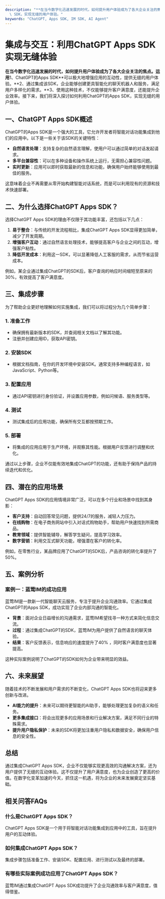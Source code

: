 ```yaml
---
description: "**在当今数字化迅速发展的时代，如何提升用户体验成为了各大企业关注的焦点。运用**1、ChatGPT的Apps SDK**可以极大地增强应用的互动性，提供无缝的用户体验。**2、通过集成该SDK，企业能够创建更具智能化的聊天机器人和服务，满足用户多样化的需求。**3、使用这种技术，不仅能够提升客户满意度，还能提升企业效率。接下来，我们将深入探讨如何利用ChatGPT的Apps\
  \ SDK，实现无缝的用户体验。"
keywords: "ChatGPT, Apps SDK, IM SDK, AI Agent"
---
```

# 集成与交互：利用ChatGPT Apps SDK实现无缝体验  

**在当今数字化迅速发展的时代，如何提升用户体验成为了各大企业关注的焦点。运用**1、ChatGPT的Apps SDK**可以极大地增强应用的互动性，提供无缝的用户体验。**2、通过集成该SDK，企业能够创建更具智能化的聊天机器人和服务，满足用户多样化的需求。**3、使用这种技术，不仅能够提升客户满意度，还能提升企业效率。接下来，我们将深入探讨如何利用ChatGPT的Apps SDK，实现无缝的用户体验。

## **一、ChatGPT Apps SDK概述**

ChatGPT的Apps SDK是一个强大的工具，它允许开发者将智能对话功能集成到他们的应用中。以下是一些关于该SDK的关键特性：

- **自然语言处理**：支持复杂的自然语言理解，使用户可以通过简单的对话发起请求。
- **多平台兼容性**：可以在多种设备和操作系统上运行，无需担心兼容性问题。
- **实时更新**：应用可以即时获取最新的信息和功能，确保用户始终能够使用到最佳的服务。

这意味着企业不再需要从零开始构建智能对话系统，而是可以利用现有的资源和技术快速部署。

## **二、为什么选择ChatGPT Apps SDK？**

选择ChatGPT Apps SDK的理由不仅限于其功能丰富，还包括以下几点：

1. **易于整合**：与传统的开发流程相比，集成ChatGPT Apps SDK显得更加简单，减少了开发周期。
2. **增强客户互动**：通过自然语言处理技术，能够提高客户与企业之间的互动，增强客户粘性。
3. **降低开发成本**：利用这一SDK，可以显著降低人工客服的需求，从而节省运营成本。

例如，某企业通过集成ChatGPT的SDK后，客户查询的响应时间缩短至原来的30%，有效提高了客户满意度。

## **三、集成步骤**

为了帮助企业更好地理解如何实施集成，我们可以将过程分为几个简单步骤：

### **1. 准备工作**

- 确保拥有最新版本的SDK，并查阅相关文档以了解其功能。
- 注册并创建应用ID，获取API密钥。

### **2. 安装SDK**

- 根据文档指南，在你的开发环境中安装SDK。通常支持多种编程语言，如JavaScript、Python等。

### **3. 配置应用**

- 通过API密钥进行身份验证，并设置应用参数，例如问候语、服务类型等。

### **4. 测试**

- 测试集成后的应用功能，确保所有交互都按预期工作。

### **5. 部署**

- 将集成的应用应用于生产环境，并观察其性能。根据用户反馈进行调整和优化。

通过以上步骤，企业不仅能有效地集成ChatGPT的功能，还有助于保持产品的持续迭代和优化。

## **四、潜在的应用场景**

ChatGPT Apps SDK的应用情境非常广泛，可以在多个行业和场景中找到其身影：

- **客户支持**：自动回答常见问题，提供24/7的服务，减轻人力压力。
- **在线购物**：在电子商务网站中引入对话式购物助手，帮助用户快速找到所需商品。
- **教育领域**：提供智能辅导，解答学生疑问，提高学习效率。
- **数字营销**：利用交互式聊天功能，增强潜在客户的转化率。

例如，在零售行业，某品牌应用了ChatGPT的SDK后，产品咨询的转化率提升了50%。

## **五、案例分析**

### **案例一：蓝莺IM的成功应用**

蓝莺IM是一款新一代智能聊天云服务，专注于提升企业沟通效率。它通过集成ChatGPT的Apps SDK，成功实现了企业内部沟通的智能化。

- **背景**：面对企业日益增长的沟通需求，蓝莺IM希望找寻一种方式来简化信息交流。
- **过程**：通过集成ChatGPT的SDK，蓝莺IM为用户提供了自然语言的聊天体验。
- **结果**：客户反馈表示，信息响应的速度提升了40% ，同时客户满意度也显著提高。

这种实际案例说明了ChatGPT的SDK如何为企业带来明显的效益。

## **六、未来展望**

随着技术的不断发展和用户需求的不断变化，ChatGPT Apps SDK也将迎来更多创新与改进。

- **AI能力的提升**：未来可以期待更智能的AI助手，能够处理更加复杂的语义和任务。
- **更多集成接口**：将会出现更多的应用场景和行业解决方案，满足不同行业的特殊需求。
- **提升用户隐私保护**：未来的SDK将更加注重用户隐私和数据安全，确保用户信息的安全性。

## **总结**

通过集成ChatGPT Apps SDK，企业不仅能够实现更高效的沟通解决方案，还为用户提供了无缝的互动体验。这不仅提升了用户满意度，也为企业创造了更高的价值。在数字化变革加速的今天，抓住这一机遇，将为企业的未来发展奠定坚实基础。

## **相关问答FAQs**

### **什么是ChatGPT Apps SDK？**
ChatGPT Apps SDK是一个用于将智能对话功能集成到应用中的工具，旨在提升用户的互动体验。

### **如何集成ChatGPT Apps SDK？**
集成步骤包括准备工作、安装SDK、配置应用、进行测试以及最终的部署。

### **有哪些实际案例成功应用了ChatGPT Apps SDK？**
蓝莺IM通过集成ChatGPT Apps SDK成功提升了企业沟通效率与客户满意度，值得借鉴。


